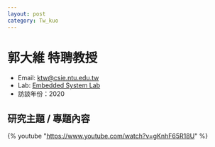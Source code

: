 ```yaml
---
layout: post
category: Tw_kuo
---
```


# 郭大維 特聘教授

- Email: ktw@csie.ntu.edu.tw
- Lab: [Embedded System Lab](http://rtlab.csie.ntu.edu.tw/EmbeddedSystemLab/)
- 訪談年份：2020

## 研究主題 / 專題內容

{% youtube "https://www.youtube.com/watch?v=gKnhF65R18U" %}